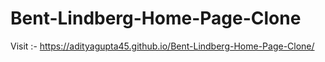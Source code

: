 # Bent-Lindberg-Home-Page-Clone
Visit :- https://adityagupta45.github.io/Bent-Lindberg-Home-Page-Clone/
